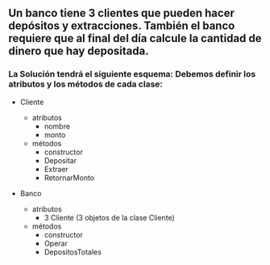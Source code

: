 ## Un banco tiene 3 clientes que pueden hacer depósitos y extracciones. También el banco requiere que al final del día calcule la cantidad de dinero que hay depositada.

### La Solución tendrá el siguiente esquema: Debemos definir los atributos y los métodos de cada clase:

* Cliente
    - atributos
        - nombre
        - monto
    - métodos
        - constructor
        - Depositar
        - Extraer
        - RetornarMonto

* Banco
    - atributos
        - 3 Cliente (3 objetos de la clase Cliente)
    - métodos
        - constructor
        - Operar
        - DepositosTotales
